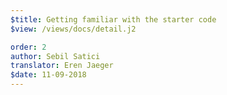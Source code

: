 ```yaml
---
$title: Getting familiar with the starter code
$view: /views/docs/detail.j2

order: 2
author: Sebil Satici
translator: Eren Jaeger
$date: 11-09-2018
---
```

